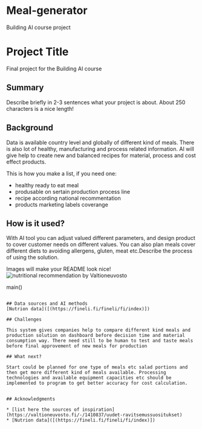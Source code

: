 # Meal-generator
Building AI course project

# Project Title

Final project for the Building AI course

## Summary

Describe briefly in 2-3 sentences what your project is about. About 250 characters is a nice length! 


## Background

Data is available country level and globally of different kind of meals. There is also lot of healthy, manufacturing and process related information. AI will give help to create new and balanced recipes for material, process and cost effect products.

This is how you make a list, if you need one:
* healthy ready to eat meal
* produsable on sertain production process line
* recipe according national recommentation
* products marketing labels coverange


## How is it used?
With AI tool you can adjust valued different parameters, and design product to cover customer needs on different values. You can also plan meals cover different diets to avoiding allergens, gluten, meat etc.Describe the process of using the solution.

Images will make your README look nice!
![nutritional recommendation by Valtioneuvosto]([https://upload.wikimedia.org/wikipedia/commons/5/5e/Sleeping_cat_on_her_back.jpg](https://www.google.com/url?sa=i&url=https%3A%2F%2Fvaltioneuvosto.fi%2F-%2F1410837%2Fuudet-ravitsemussuositukset&psig=AOvVaw1lXGfUnIFcghZZKpy5NK4Y&ust=1733226752740000&source=images&cd=vfe&opi=89978449&ved=0CBUQjRxqFwoTCLjs__6CiYoDFQAAAAAdAAAAABAE))

main()
```

## Data sources and AI methods
[Nutrion data]([(https://fineli.fi/fineli/fi/index)])

## Challenges

This system gives companies help to compare different kind meals and production solution on dashboard before decision time and material consumption way. There need still to be human to test and taste meals before final approvement of new meals for production

## What next?

Start could be planned for one type of meals etc salad portions and then get more different kind of meals available. Processing technologies and available equipment capacities etc should be implemented to program to get better accuracy for cost calculation.


## Acknowledgments

* [list here the sources of inspiration](https://valtioneuvosto.fi/-/1410837/uudet-ravitsemussuositukset)
* [Nutrion data]([(https://fineli.fi/fineli/fi/index)])
